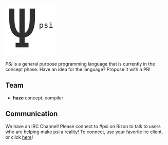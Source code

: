 
![PSI](img/small-logo.png)

*PSI* is a general purpose programming language that is currently in the concept phase.
Have an idea for the language? Propose it with a PR!

## Team
- **haze** concept, compiler

## Communication
We have an IRC Channel!
Please connect to #psi on Rizon to talk to users who are helping make psi a reality!
To connect, use your favorite irc client, or click [here](http://chat.mibbit.com/?channel=%23psi&server=irc.rizon.io)!
